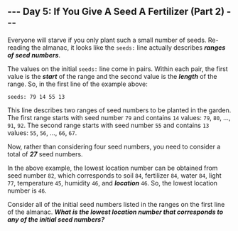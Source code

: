 ## --- Day 5: If You Give A Seed A Fertilizer (Part 2) ---

Everyone will starve if you only plant such a small number of seeds. Re-reading the almanac, it looks like the `seeds:` line actually describes **_ranges of seed numbers_**.

The values on the initial `seeds:` line come in pairs. Within each pair, the first value is the **_start_** of the range and the second value is the **_length_** of the range. So, in the first line of the example above:

`seeds: 79 14 55 13`

This line describes two ranges of seed numbers to be planted in the garden. The first range starts with seed number `79` and contains `14` values: `79`, `80`, ..., `91`, `92`. The second range starts with seed number `55` and contains `13` values: `55`, `56`, ..., `66`, `67`.

Now, rather than considering four seed numbers, you need to consider a total of **_27_** seed numbers.

In the above example, the lowest location number can be obtained from seed number `82`, which corresponds to soil `84`, fertilizer `84`, water `84`, light `77`, temperature `45`, humidity `46`, and **_location_** `46`. So, the lowest location number is `46`.

Consider all of the initial seed numbers listed in the ranges on the first line of the almanac. **_What is the lowest location number that corresponds to any of the initial seed numbers?_**